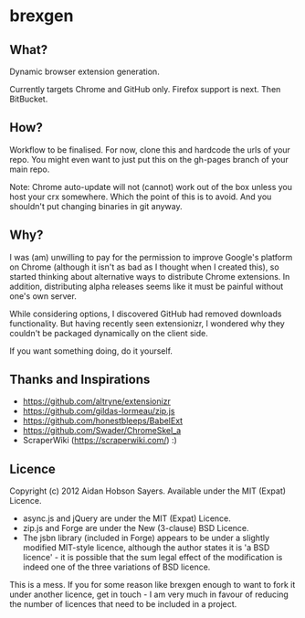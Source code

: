 
brexgen
=======

What?
-----
Dynamic browser extension generation.

Currently targets Chrome and GitHub only. Firefox support is next. Then BitBucket.

How?
----
Workflow to be finalised.
For now, clone this and hardcode the urls of your repo.
You might even want to just put this on the gh-pages branch of your main repo.

Note: Chrome auto-update will not (cannot) work out of the box unless you host
your crx somewhere. Which the point of this is to avoid. And you shouldn't put
changing binaries in git anyway.

Why?
-----
I was (am) unwilling to pay for the permission to improve Google's platform on
Chrome (although it isn't as bad as I thought when I created this), so started
thinking about alternative ways to distribute Chrome extensions.
In addition, distributing alpha releases seems like it must be painful without
one's own server.

While considering options, I discovered GitHub had removed downloads
functionality. But having recently seen extensionizr, I wondered why they
couldn't be packaged dynamically on the client side.

If you want something doing, do it yourself.

Thanks and Inspirations
-----------------------
* https://github.com/altryne/extensionizr
* https://github.com/gildas-lormeau/zip.js
* https://github.com/honestbleeps/BabelExt
* https://github.com/Swader/ChromeSkel_a
* ScraperWiki (https://scraperwiki.com/) :)

Licence
-------
Copyright (c) 2012 Aidan Hobson Sayers.
Available under the MIT (Expat) Licence.

* async.js and jQuery are under the MIT (Expat) Licence.
* zip.js and Forge are under the New (3-clause) BSD Licence.
* The jsbn library (included in Forge) appears to be under a slightly modified MIT-style licence, although the author states it is 'a BSD licence' - it is possible that the sum legal effect of the modification is indeed one of the three variations of BSD licence.

This is a mess. If you for some reason like brexgen enough to want to fork it under another licence, get in touch - I am very much in favour of reducing the number of licences that need to be included in a project.
